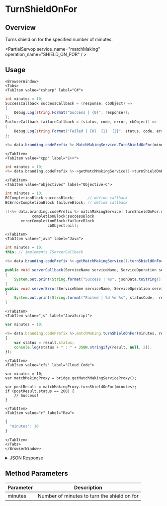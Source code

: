 # TurnShieldOnFor
## Overview
Turns shield on for the specified number of minutes.

<PartialServop service_name="matchMaking" operation_name="SHIELD_ON_FOR" / >

## Usage

```mdx-code-block
<BrowserWindow>
<Tabs>
<TabItem value="csharp" label="C#">
```

```csharp
int minutes = 10;
SuccessCallback successCallback = (response, cbObject) =>
{
    Debug.Log(string.Format("Success | {0}", response));
};
FailureCallback failureCallback = (status, code, error, cbObject) =>
{
    Debug.Log(string.Format("Failed | {0}  {1}  {2}", status, code, error));
};

<%= data.branding.codePrefix %>.MatchMakingService.TurnShieldOnFor(minutes, successCallback, failureCallback);
```

```mdx-code-block
</TabItem>
<TabItem value="cpp" label="C++">
```

```cpp
int minutes = 10;
<%= data.branding.codePrefix %>->getMatchMakingService()->turnShieldOnFor(minutes, this);
```

```mdx-code-block
</TabItem>
<TabItem value="objectivec" label="Objective-C">
```

```objectivec
int minutes = 10;
BCCompletionBlock successBlock;      // define callback
BCErrorCompletionBlock failureBlock; // define callback

[[<%= data.branding.codePrefix %> matchMakingService] turnShieldOnFor:minutes
            completionBlock:successBlock
       errorCompletionBlock:failureBlock
                   cbObject:nil];
```

```mdx-code-block
</TabItem>
<TabItem value="java" label="Java">
```

```java
int minutes = 10;
this; // implements IServerCallback

<%= data.branding.codePrefix %>.getMatchMakingService().turnShieldOnFor(minutes, this);

public void serverCallback(ServiceName serviceName, ServiceOperation serviceOperation, JSONObject jsonData)
{
    System.out.print(String.format("Success | %s", jsonData.toString()));
}
public void serverError(ServiceName serviceName, ServiceOperation serviceOperation, int statusCode, int reasonCode, String jsonError)
{
    System.out.print(String.format("Failed | %d %d %s", statusCode,  reasonCode, jsonError.toString()));
}
```

```mdx-code-block
</TabItem>
<TabItem value="js" label="JavaScript">
```

```javascript
var minutes = 10;

<%= data.branding.codePrefix %>.matchMaking.turnShieldOnFor(minutes, result =>
{
	var status = result.status;
	console.log(status + " : " + JSON.stringify(result, null, 2));
});
```

```mdx-code-block
</TabItem>
<TabItem value="cfs" label="Cloud Code">
```

```cfscript
var minutes = 10;
var matchMakingProxy = bridge.getMatchMakingServiceProxy();

var postResult = matchMakingProxy.turnShieldOnFor(minutes);
if (postResult.status == 200) {
    // Success!
}
```

```mdx-code-block
</TabItem>
<TabItem value="r" label="Raw">
```

```r
{
  "minutes": 10
}
```

```mdx-code-block
</TabItem>
</Tabs>
</BrowserWindow>
```

<details>
<summary>JSON Response</summary>

```json
{
    "status": 200,
    "data": null
}
```
</details>

## Method Parameters
Parameter | Description
--------- | -----------
minutes | Number of minutes to turn the shield on for


